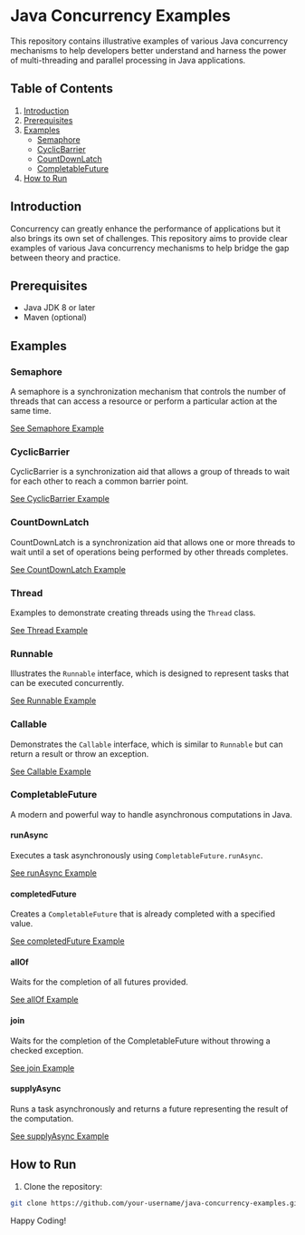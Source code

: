 # Java Concurrency Examples

This  repository contains illustrative examples of various Java concurrency mechanisms to help developers better understand and harness the power of multi-threading and parallel processing in Java applications.

## Table of Contents

1. [Introduction](#introduction)
2. [Prerequisites](#prerequisites)
3. [Examples](#examples)
    - [Semaphore](#semaphore)
    - [CyclicBarrier](#cyclicbarrier)
    - [CountDownLatch](#countdownlatch)
    - [CompletableFuture](#completableFuture)
4. [How to Run](#how-to-run)


## Introduction

Concurrency can greatly enhance the performance of applications but it also brings its own set of challenges. This repository aims to provide clear examples of various Java concurrency mechanisms to help bridge the gap between theory and practice.

## Prerequisites

- Java JDK 8 or later
- Maven (optional)

## Examples

### Semaphore

A semaphore is a synchronization mechanism that controls the number of threads that can access a resource or perform a particular action at the same time.

[See Semaphore Example](./src/main/java/semaphore)

### CyclicBarrier

CyclicBarrier is a synchronization aid that allows a group of threads to wait for each other to reach a common barrier point.

[See CyclicBarrier Example](./src/main/java/cyclicbarrier)

### CountDownLatch

CountDownLatch is a synchronization aid that allows one or more threads to wait until a set of operations being performed by other threads completes.

[See CountDownLatch Example](./src/main/java/countdownlatch)

### Thread

Examples to demonstrate creating threads using the `Thread` class.

[See Thread Example](./src/main/java/thread)

### Runnable

Illustrates the `Runnable` interface, which is designed to represent tasks that can be executed concurrently.

[See Runnable Example](./src/main/java/runnable)

### Callable

Demonstrates the `Callable` interface, which is similar to `Runnable` but can return a result or throw an exception.

[See Callable Example](./src/main/java/callable)

### CompletableFuture

A modern and powerful way to handle asynchronous computations in Java.

#### runAsync

Executes a task asynchronously using `CompletableFuture.runAsync`.

[See runAsync Example](./src/main/java/completablefuture/runasync)

#### completedFuture

Creates a `CompletableFuture` that is already completed with a specified value.

[See completedFuture Example](./src/main/java/completablefuture/completedfuture)

#### allOf

Waits for the completion of all futures provided.

[See allOf Example](./src/main/java/completablefuture/allof)

#### join

Waits for the completion of the CompletableFuture without throwing a checked exception.

[See join Example](./src/main/java/completablefuture/join)

#### supplyAsync

Runs a task asynchronously and returns a future representing the result of the computation.

[See supplyAsync Example](./src/main/java/completablefuture/supplyasync)

## How to Run

1. Clone the repository:

```bash
git clone https://github.com/your-username/java-concurrency-examples.git
```


Happy Coding!